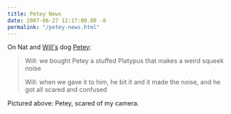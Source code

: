 ```yaml
---
title: Petey News
date: 2007-06-27 12:17:00.00 -8
permalink: "/petey-news.html"
---
```

On Nat and [Will's](http://www.secret.cc/) dog [Petey](http://www.grantstavely.com/peteyandjake):

> Will: we bought Petey a stuffed Platypus that makes a weird squeek noise
>
> Will: when we gave it to him, he bit it and it made the noise, and he got all scared and confused


Pictured above: Petey, scared of my camera.
